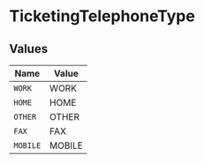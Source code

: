 # TicketingTelephoneType


## Values

| Name     | Value    |
| -------- | -------- |
| `WORK`   | WORK     |
| `HOME`   | HOME     |
| `OTHER`  | OTHER    |
| `FAX`    | FAX      |
| `MOBILE` | MOBILE   |